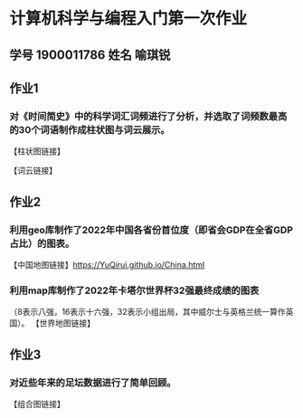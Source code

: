 # 计算机科学与编程入门第一次作业
## 学号 1900011786  姓名 喻琪锐  


## 作业1
### 对《时间简史》中的科学词汇词频进行了分析，并选取了词频数最高的30个词语制作成柱状图与词云展示。
【柱状图链接】


【词云链接】


## 作业2
### 利用geo库制作了2022年中国各省份首位度（即省会GDP在全省GDP占比）的图表。
【中国地图链接】https://YuQirui.github.io/China.html


### 利用map库制作了2022年卡塔尔世界杯32强最终成绩的图表
（8表示八强，16表示十六强，32表示小组出局，其中威尔士与英格兰统一算作英国）。
【世界地图链接】


## 作业3
### 对近些年来的足坛数据进行了简单回顾。
【组合图链接】
